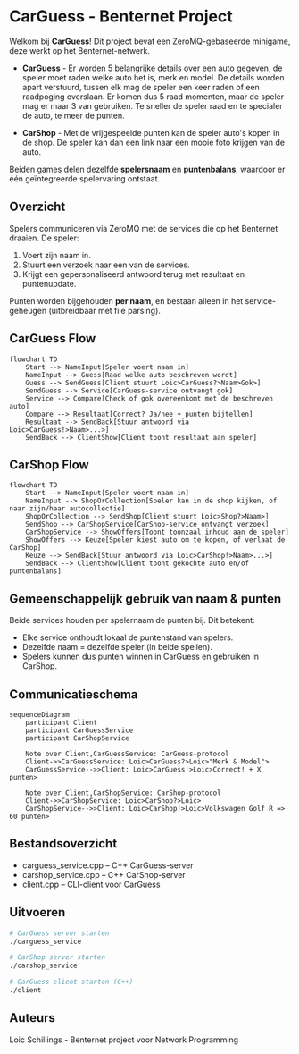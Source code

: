 # CarGuess - Benternet Project

Welkom bij **CarGuess**! Dit project bevat een ZeroMQ-gebaseerde minigame, deze werkt op het Benternet-netwerk.

- **CarGuess** - Er worden 5 belangrijke details over een auto gegeven, de speler moet raden welke auto het is, merk en model. De details worden apart verstuurd, tussen elk mag de speler een keer raden of een raadpoging overslaan. Er komen dus 5 raad momenten, maar de speler mag er maar 3 van gebruiken.
Te sneller de speler raad en te specialer de auto, te meer de punten.

- **CarShop** - Met de vrijgespeelde punten kan de speler auto's kopen in de shop. De speler kan dan een link naar een mooie foto krijgen van de auto.

Beiden games delen dezelfde **spelersnaam** en **puntenbalans**, waardoor er één geïntegreerde spelervaring ontstaat.

## Overzicht

Spelers communiceren via ZeroMQ met de services die op het Benternet draaien. De speler:

1. Voert zijn naam in.
2. Stuurt een verzoek naar een van de services.
3. Krijgt een gepersonaliseerd antwoord terug met resultaat en puntenupdate.

Punten worden bijgehouden **per naam**, en bestaan alleen in het service-geheugen (uitbreidbaar met file parsing).

## CarGuess Flow

```mermaid
flowchart TD
    Start --> NameInput[Speler voert naam in]
    NameInput --> Guess[Raad welke auto beschreven wordt]
    Guess --> SendGuess[Client stuurt Loic>CarGuess?>Naam>Gok>]
    SendGuess --> Service[CarGuess-service ontvangt gok]
    Service --> Compare[Check of gok overeenkomt met de beschreven auto]
    Compare --> Resultaat[Correct? Ja/nee + punten bijtellen]
    Resultaat --> SendBack[Stuur antwoord via Loic>CarGuess!>Naam>...>]
    SendBack --> ClientShow[Client toont resultaat aan speler]
```

## CarShop Flow
```mermaid
flowchart TD
    Start --> NameInput[Speler voert naam in]
    NameInput --> ShopOrCollection[Speler kan in de shop kijken, of naar zijn/haar autocollectie]
    ShopOrCollection --> SendShop[Client stuurt Loic>Shop?>Naam>]
    SendShop --> CarShopService[CarShop-service ontvangt verzoek]
    CarShopService --> ShowOffers[Toont toonzaal inhoud aan de speler]
    ShowOffers --> Keuze[Speler kiest auto om te kopen, of verlaat de CarShop]
    Keuze --> SendBack[Stuur antwoord via Loic>CarShop!>Naam>...>]
    SendBack --> ClientShow[Client toont gekochte auto en/of puntenbalans]
```

## Gemeenschappelijk gebruik van naam & punten
Beide services houden per spelernaam de punten bij.
Dit betekent:
- Elke service onthoudt lokaal de puntenstand van spelers.
- Dezelfde naam = dezelfde speler (in beide spellen).
- Spelers kunnen dus punten winnen in CarGuess en gebruiken in CarShop.

## Communicatieschema
```mermaid
sequenceDiagram
    participant Client
    participant CarGuessService
    participant CarShopService

    Note over Client,CarGuessService: CarGuess-protocol
    Client->>CarGuessService: Loic>CarGuess?>Loic>"Merk & Model">
    CarGuessService-->>Client: Loic>CarGuess!>Loic>Correct! + X punten>

    Note over Client,CarShopService: CarShop-protocol
    Client->>CarShopService: Loic>CarShop?>Loic>
    CarShopService-->>Client: Loic>CarShop!>Loic>Volkswagen Golf R => 60 punten>
```

## Bestandsoverzicht
- carguess_service.cpp – C++ CarGuess-server
- carshop_service.cpp – C++ CarShop-server
- client.cpp – CLI-client voor CarGuess

## Uitvoeren
```bash
# CarGuess server starten
./carguess_service

# CarShop server starten
./carshop_service

# CarGuess client starten (C++)
./client
```

## Auteurs
Loic Schillings - Benternet project voor Network Programming